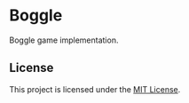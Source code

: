 # Boggle

Boggle game implementation.

## License

This project is licensed under the [MIT License](./LICENSE.md).
